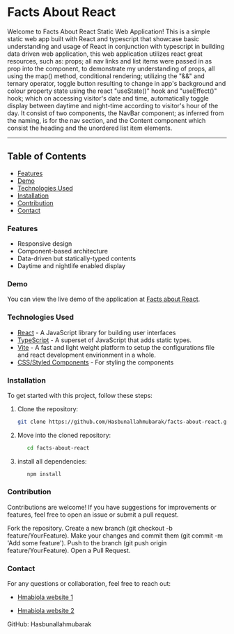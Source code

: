 # Facts About React

Welcome to Facts About React Static Web Application! This is a simple static web app built with React and typescript that showcase basic understanding and usage of React in conjunction with typescript in building data driven web application, this web application utilizes react great resources, such as: props; all nav links and list items were passed in as prop into the component, to demonstrate my understanding of props, all using the map() method, conditional rendering; utilizing the "&&" and ternary operator, toggle button resulting to change in app's background and colour property state using the react "useState()" hook and "useEffect()" hook; which on accessing visitor's date and time, automatically toggle display between daytime and night-time according to visitor's hour of the day. It consist of two components, the NavBar component; as inferred from the naming, is for the nav section, and the Content component which consist the heading and the unordered list item elements.

<hr/>

## Table of Contents

- [Features](#features)
- [Demo](#demo)
- [Technologies Used](#technologies-used)
- [Installation](#installation)
- [Contribution](#contribution)
- [Contact](#contact)

### Features

- Responsive design
- Component-based architecture
- Data-driven but statically-typed contents
- Daytime and nightlife enabled display

### Demo

You can view the live demo of the application at [Facts about React]().

### Technologies Used

- [React](https://reactjs.org/) - A JavaScript library for building user interfaces
- [TypeScript](https://www.typescriptlang.org/) - A superset of JavaScript that adds static types.
- [Vite](https://vitejs.dev) - A fast and light weight platform to setup the configurations file and react development envirionment in a whole.
- [CSS/Styled Components](https://styled-components.com/) - For styling the components

### Installation

To get started with this project, follow these steps:

1. Clone the repository:
   ```bash
   git clone https://github.com/Hasbunallahmubarak/facts-about-react.git
   ```
2. Move into the cloned repository:
   ```bash
      cd facts-about-react
   ```
3. install all dependencies:
   ```bash
      npm install
   ```

### Contribution

Contributions are welcome! If you have suggestions for improvements or features, feel free to open an issue or submit a pull request.

Fork the repository.
Create a new branch (git checkout -b feature/YourFeature).
Make your changes and commit them (git commit -m 'Add some feature').
Push to the branch (git push origin feature/YourFeature).
Open a Pull Request.

### Contact

For any questions or collaboration, feel free to reach out:

- [Hmabiola website 1](hasbunallahmubarak.github.io/Hmabiola-Portfolio/)

- [Hmabiola website 2](hasbunallahmubarak.github.io/Hmabiola/)

GitHub: Hasbunallahmubarak
